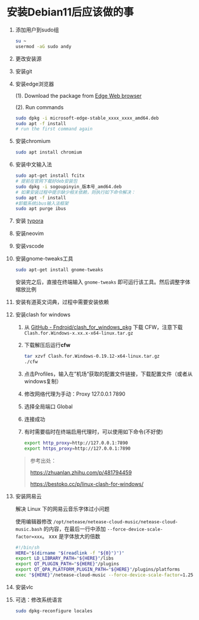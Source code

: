 # 安装Debian11后应该做的事

1. 添加用户到sudo组

   ```bash
   su ~
   usermod -aG sudo andy
   ```

2. 更改安装源

2. 安装git

4. 安装edge浏览器

   (1). Download the package from [Edge Web browser](https://www.microsoft.com/zh-cn/edge)

   (2). Run commands

   ```bash
   sudo dpkg -i microsoft-edge-stable_xxxx_xxxx_amd64.deb
   sudo apt -f install
   # run the first command again
   ```
   
5. 安装chromium

   ```bash
   sudo apt install chromium
   ```

6. 安装中文输入法

   ```bash
   sudo apt-get install fcitx
   # 提前在官网下载好deb安装包
   sudo dpkg -i sogoupinyin_版本号_amd64.deb
   # 如果安装过程中提示缺少相关依赖，则执行如下命令解决：
   sudo apt -f install
   #卸载系统ibus输入法框架
   sudo apt purge ibus
   ```

7. 安装 [typora](https://download.typora.io/linux/typora_0.11.18_amd64.deb)

7. 安装neovim

7. 安装vscode

10. 安装gnome-tweaks工具

    ```bash
    sudo apt-get install gnome-tweaks
    ```

    安装完之后，直接在终端输入 `gnome-tweaks` 即可运行该工具。然后调整字体缩放比例

11. 安装有道英文词典，过程中需要安装依赖

12. 安装clash for windows

    1. 从 [GitHub - Fndroid/clash_for_windows_pkg](https://github.com/Fndroid/clash_for_windows_pkg) 下载 CFW，注意下载 `Clash.for.Windows-x.xx.x-x64-linux.tar.gz`

    2. 下载解压后运行**cfw**

       ```bash
       tar xzvf Clash.for.Windows-0.19.12-x64-linux.tar.gz  
       ./cfw
       ```
       
    3. 点击Profiles，输入在”机场“获取的配置文件链接，下载配置文件（或者从windows复制）
    
    4. 修改网络代理为手动：Proxy 127.0.0.1 7890
    
    5. 选择全局端口 Global
    
    6. 连接成功
    
    7. 有时需要临时在终端启用代理时，可以使用如下命令(不好使)
    
       ```bash
       export http_proxy=http://127.0.0.1:7890
       export https_proxy=http://127.0.0.1:7890
       ```
    
    > 参考出处：
    >
    > https://zhuanlan.zhihu.com/p/481794459
    >
    > https://bestoko.cc/p/linux-clash-for-windows/
    
13. 安装网易云

    解决 Linux 下的网易云音乐字体过小问题

    使用编辑器修改 `/opt/netease/netease-cloud-music/netease-cloud-music.bash` 的内容，在最后一行中添加 `--force-device-scale-factor=xxx`。 xxx 是字体放大的倍数

    ```bash
    #!/bin/sh
    HERE="$(dirname "$(readlink -f "${0}")")"
    export LD_LIBRARY_PATH="${HERE}"/libs
    export QT_PLUGIN_PATH="${HERE}"/plugins
    export QT_QPA_PLATFORM_PLUGIN_PATH="${HERE}"/plugins/platforms
    exec "${HERE}"/netease-cloud-music --force-device-scale-factor=1.25 $@
    ```

14. 安装vlc

15. 可选：修改系统语言

    ```bash
    sudo dpkg-reconfigure locales
    ```
